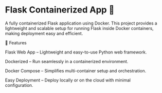 # Flask Containerized App 🐳
A fully containerized Flask application using Docker. This project provides a lightweight and scalable setup for running Flask inside Docker containers, making deployment easy and efficient.

🚀 Features

Flask Web App – Lightweight and easy-to-use Python web framework.

Dockerized – Run seamlessly in a containerized environment.

Docker Compose – Simplifies multi-container setup and orchestration.

Easy Deployment – Deploy locally or on the cloud with minimal configuration.

